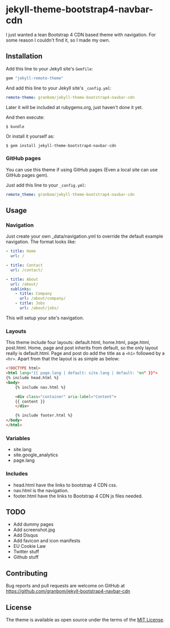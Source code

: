 # jekyll-theme-bootstrap4-navbar-cdn

I just wanted a lean Bootstrap 4 CDN based theme with navigation. For some reason I couldn't find it, so I made my own.

## Installation

Add this line to your Jekyll site's `Gemfile`:

```ruby
gem "jekyll-remote-theme"
```

And add this line to your Jekyll site's `_config.yml`:

```yaml
remote-theme: granbom/jekyll-theme-bootstrap4-navbar-cdn
```

Later it will be included at rubygems.org, just haven't done it yet.

And then execute:

    $ bundle

Or install it yourself as:

    $ gem install jekyll-theme-bootstrap4-navbar-cdn

### GitHub pages

You can use this theme if using GitHub pages (Even a local site can use GitHub pages gem).

Just add this line to your `_config.yml`:

```yaml
remote_theme: granbom/jekyll-theme-bootstrap4-navbar-cdn
```

## Usage

### Navigation

Just create your own _data/navigation.yml to override the default example navigation. The format looks like:

```yml
- title: Home
  url: /

- title: Contact
  url: /contact/

- title: About
  url: /about/
  sublinks:
    - title: Company
      url: /about/company/
    - title: Jobs
      url: /about/jobs/
```

This will setup your site's navigation.

### Layouts

This theme include four layouts: default.html, home.html, page.html, post.html. Home, page and post inherits from default, so the only layout really is default.html. Page and post do add the title as a `<h1>` followed by a `<hr>`. Apart from that the layout is as simple as below:

```html
<!DOCTYPE html>
<html lang="{{ page.lang | default: site.lang | default: "en" }}">
{% include head.html %}
<body>
    {% include nav.html %}

    <div class="container" aria-label="Content">
    {{ content }}
    </div>

    {% include footer.html %}
</body>
</html>
```

### Variables

* site.lang
* site.google_analytics
* page.lang

### Includes

* head.html have the links to bootstrap 4 CDN css.
* nav.html is the navigation.
* footer.html have the links to Bootstrap 4 CDN js files needed.

## TODO

* Add dummy pages
* Add screenshot.jpg
* Add Disqus
* Add favicon and icon manifests
* EU Cookie Law
* Twitter stuff
* Github stuff

## Contributing

Bug reports and pull requests are welcome on GitHub at https://github.com/granbom/jekyll-bootstrap4-navbar-cdn

## License

The theme is available as open source under the terms of the [MIT License](https://opensource.org/licenses/MIT).
